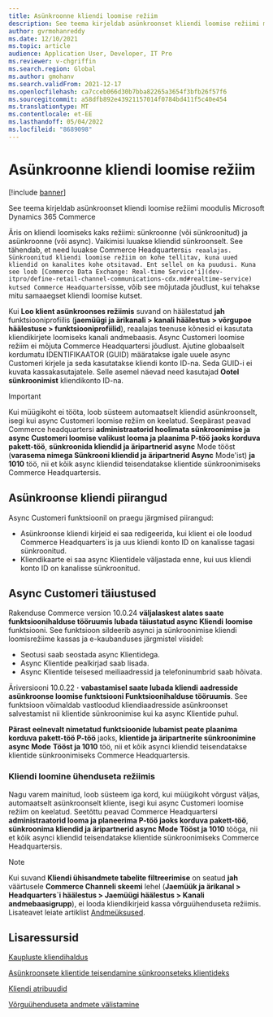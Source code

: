 ```yaml
---
title: Asünkroonne kliendi loomise režiim
description: See teema kirjeldab asünkroonset kliendi loomise režiimi moodulis Microsoft Dynamics 365 Commerce
author: gvrmohanreddy
ms.date: 12/10/2021
ms.topic: article
audience: Application User, Developer, IT Pro
ms.reviewer: v-chgriffin
ms.search.region: Global
ms.author: gmohanv
ms.search.validFrom: 2021-12-17
ms.openlocfilehash: ca7cceb066d30b7bba82265a3654f3bfb26f57f6
ms.sourcegitcommit: a58dfb892e43921157014f0784bd411f5c40e454
ms.translationtype: MT
ms.contentlocale: et-EE
ms.lasthandoff: 05/04/2022
ms.locfileid: "8689098"
---
```

# <a name="asynchronous-customer-creation-mode"></a>Asünkroonne kliendi loomise režiim

[!include [banner](includes/banner.md)]

See teema kirjeldab asünkroonset kliendi loomise režiimi moodulis Microsoft Dynamics 365 Commerce

Äris on kliendi loomiseks kaks režiimi: sünkroonne (või sünkroonitud) ja asünkroonne (või async). Vaikimisi luuakse kliendid sünkroonselt. See tähendab, et need luuakse Commerce Headquarters`is reaalajas. Sünkroonitud kliendi loomise režiim on kohe tellitav, kuna uued kliendid on kanalites kohe otsitavad. Ent sellel on ka puudusi. Kuna see loob [Commerce Data Exchange: Real-time Service'i](dev-itpro/define-retail-channel-communications-cdx.md#realtime-service) kutsed Commerce Headquarters`isse, võib see mõjutada jõudlust, kui tehakse mitu samaaegset kliendi loomise kutset.

Kui **Loo klient asünkroonses režiimis** suvand on häälestatud **jah** funktsiooniprofiilis (**jaemüügi ja ärikanali \> kanali häälestus \> võrgupoe häälestuse \> funktsiooniprofiilid**), reaalajas teenuse kõnesid ei kasutata kliendikirjete loomiseks kanali andmebaasis. Async Customeri loomise režiim ei mõjuta Commerce Headquartersi jõudlust. Ajutine globaalselt kordumatu IDENTIFIKAATOR (GUID) määratakse igale uuele async Customeri kirjele ja seda kasutatakse kliendi konto ID-na. Seda GUID-i ei kuvata kassakasutajatele. Selle asemel näevad need kasutajad **Ootel sünkroonimist** kliendikonto ID-na.

> [!IMPORTANT]
> Kui müügikoht ei tööta, loob süsteem automaatselt kliendid asünkroonselt, isegi kui async Customeri loomise režiim on keelatud. Seepärast peavad Commerce headquartersi **administraatorid hoolimata sünkroonimise ja async Customeri loomise valikust looma ja plaanima P-töö jaoks korduva pakett-töö**, **sünkroonida kliendid ja äripartnerid async** Mode tööst (**varasema nimega Sünkrooni kliendid ja äripartnerid Async** Mode'ist) **ja 1010** töö, nii et kõik async kliendid teisendatakse klientide sünkroonimiseks Commerce Headquartersis.

## <a name="async-customer-limitations"></a>Asünkroonse kliendi piirangud

Async Customeri funktsioonil on praegu järgmised piirangud:

- Asünkroonse kliendi kirjeid ei saa redigeerida, kui klient ei ole loodud Commerce Headquarters`is ja uus kliendi konto ID on kanalisse tagasi sünkroonitud.
- Kliendikaarte ei saa async Klientidele väljastada enne, kui uus kliendi konto ID on kanalisse sünkroonitud.

## <a name="async-customer-enhancements"></a>Async Customeri täiustused

Rakenduse Commerce version 10.0.24 **väljalaskest alates saate funktsioonihalduse tööruumis lubada täiustatud async Kliendi** **loomise** funktsiooni. See funktsioon sildeerib asynci ja sünkroonimise kliendi loomisrežiime kassas ja e-kaubanduses järgmistel viisidel:

- Seotusi saab seostada async Klientidega.
- Async Klientide pealkirjad saab lisada.
- Async Klientide teisesed meiliaadressid ja telefoninumbrid saab hõivata.

Äriversiooni 10.0.22 **·** **vabastamisel saate lubada kliendi aadresside asünkroonse loomise funktsiooni Funktsioonihalduse tööruumis**. See funktsioon võimaldab vastloodud kliendiaadresside asünkroonset salvestamist nii klientide sünkroonimise kui ka async Klientide puhul.

**Pärast eelnevalt nimetatud funktsioonide lubamist peate plaanima korduva pakett-töö P-töö** jaoks, **klientide ja äripartnerite sünkroonimine async Mode** **Tööst ja 1010** töö, nii et kõik asynci kliendid teisendatakse klientide sünkroonimiseks Commerce Headquartersis.

### <a name="customer-creation-in-pos-offline-mode"></a>Kliendi loomine ühenduseta režiimis

Nagu varem mainitud, loob süsteem iga kord, kui müügikoht võrgust väljas, automaatselt asünkroonselt kliente, isegi kui async Customeri loomise režiim on keelatud. Seetõttu peavad Commerce Headquartersi **administraatorid looma ja planeerima P-töö jaoks korduva pakett-töö**, **sünkroonima kliendid ja äripartnerid async Mode** **Tööst ja 1010** tööga, nii et kõik asynci kliendid teisendatakse klientide sünkroonimiseks Commerce Headquartersis.

> [!NOTE]
> Kui suvand **Kliendi ühisandmete tabelite filtreerimise** on seatud **jah** väärtusele **Commerce Channeli skeemi** lehel (**Jaemüük ja ärikanal \> Headquarters`i häälestus \> Jaemüügi häälestus \> Kanali andmebaasigrupp**), ei looda kliendikirjeid kassa võrguühenduseta režiimis. Lisateavet leiate artiklist [Andmeüksused](dev-itpro/implementation-considerations-cdx.md#offline-data-exclusion).

## <a name="additional-resources"></a>Lisaressursid

[Kaupluste kliendihaldus](customer-mgmt-stores.md)

[Asünkroonsete klientide teisendamine sünkroonseteks klientideks](convert-async-to-sync.md)

[Kliendi atribuudid](dev-itpro/customer-attributes.md)

[Võrguühenduseta andmete välistamine](dev-itpro/implementation-considerations-cdx.md#offline-data-exclusion)
